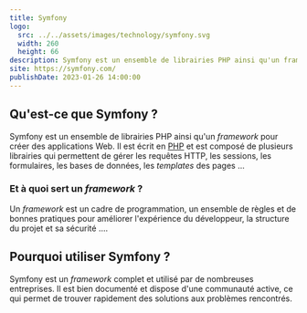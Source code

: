 ```yaml
---
title: Symfony
logo:
  src: ../../assets/images/technology/symfony.svg
  width: 260
  height: 66
description: Symfony est un ensemble de librairies PHP ainsi qu'un framework pour créer des applications Web.
site: https://symfony.com/
publishDate: 2023-01-26 14:00:00
---
```


## Qu'est-ce que Symfony ?

Symfony est un ensemble de librairies PHP ainsi qu'un *framework* pour créer des applications Web. Il est écrit en [PHP](/technologie/php) et est composé de plusieurs librairies qui permettent de gérer les requêtes HTTP, les sessions, les formulaires, les bases de données, les *templates* des pages ...

### Et à quoi sert un *framework* ?

Un *framework* est un cadre de programmation, un ensemble de règles et de bonnes pratiques pour améliorer l'expérience du développeur, la structure du projet et sa sécurité ....

## Pourquoi utiliser Symfony ?

Symfony est un *framework* complet et utilisé par de nombreuses entreprises. Il est bien documenté et dispose d'une communauté active, ce qui permet de trouver rapidement des solutions aux problèmes rencontrés.
